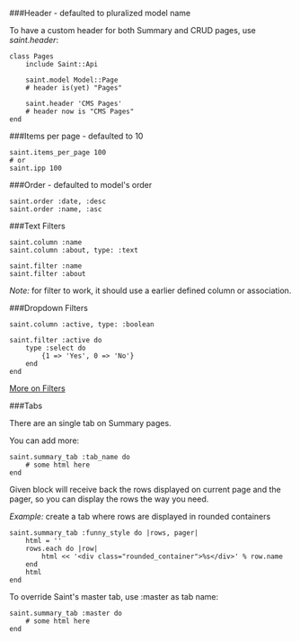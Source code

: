 
###Header - defaulted to pluralized model name

To have a custom header for both Summary and CRUD pages, use *saint.header*:

    class Pages
        include Saint::Api

        saint.model Model::Page
        # header is(yet) "Pages"

        saint.header 'CMS Pages'
        # header now is "CMS Pages"
    end

###Items per page - defaulted to 10

    saint.items_per_page 100
    # or
    saint.ipp 100

###Order - defaulted to model's order

    saint.order :date, :desc
    saint.order :name, :asc

###Text Filters

    saint.column :name
    saint.column :about, type: :text

    saint.filter :name
    saint.filter :about

*Note:* for filter to work, it should use a earlier defined column or association.

###Dropdown Filters

    saint.column :active, type: :boolean

    saint.filter :active do
        type :select do
            {1 => 'Yes', 0 => 'No'}
        end
    end

[More on Filters](Filters.md)

###Tabs

There are an single tab on Summary pages.

You can add more:

    saint.summary_tab :tab_name do
        # some html here
    end

Given block will receive back the rows displayed on current page and the pager,
so you can display the rows the way you need.

*Example:* create a tab where rows are displayed in rounded containers

    saint.summary_tab :funny_style do |rows, pager|
        html = ''
        rows.each do |row|
            html << '<div class="rounded_container">%s</div>' % row.name
        end
        html
    end

To override Saint's master tab, use :master as tab name:

    saint.summary_tab :master do
        # some html here
    end
